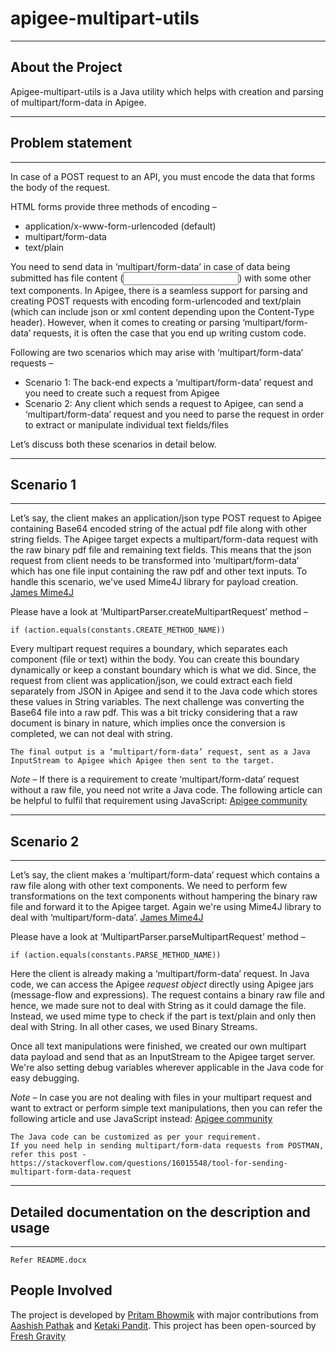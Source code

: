 # apigee-multipart-utils
------------------
About the Project
------------------

Apigee-multipart-utils is a Java utility which helps with creation and parsing of multipart/form-data in Apigee.

------------------------
## Problem statement
------------------------
In case of a POST request to an API, you must encode the data that forms the body of the request.

HTML forms provide three methods of encoding –
  * application/x-www-form-urlencoded (default)
  * multipart/form-data
  * text/plain
  
You need to send data in ‘multipart/form-data’ in case of data being submitted has file content (<input type=”file”>) with some other text components.
In Apigee, there is a seamless support for parsing and creating POST requests with encoding form-urlencoded and text/plain (which can include json or xml content depending upon the Content-Type header). However, when it comes to creating or parsing ‘multipart/form-data’ requests, it is often the case that you end up writing custom code.

Following are two scenarios which may arise with ‘multipart/form-data‘ requests –
  * Scenario 1: The back-end expects a ‘multipart/form-data’ request and you need to create such a request from Apigee
  * Scenario 2: Any client which sends a request to Apigee, can send a ‘multipart/form-data’ request and you need to parse the request in order to extract or manipulate individual text fields/files
  
Let’s discuss both these scenarios in detail below.

------------------------
## Scenario 1
------------------------

Let’s say, the client makes an application/json type POST request to Apigee containing Base64 encoded string of the actual pdf file along with other string fields. The Apigee target expects a multipart/form-data request with the raw binary pdf file and remaining text fields. 
This means that the json request from client needs to be transformed into ‘multipart/form-data’ which has one file input containing the raw pdf and other text inputs.
To handle this scenario, we've used Mime4J library for payload creation.
[James Mime4J](https://github.com/apache/james-mime4j)

Please have a look at ‘MultipartParser.createMultipartRequest’ method –

```
if (action.equals(constants.CREATE_METHOD_NAME))
```
Every multipart request requires a boundary, which separates each component (file or text) within the body. You can create this boundary dynamically or keep a constant boundary which is what we did.
Since, the request from client was application/json, we could extract each field separately from JSON in Apigee and send it to the Java code which stores these values in String variables. 
The next challenge was converting the Base64 file into a raw pdf. This was a bit tricky considering that a raw document is binary in nature, which implies once the conversion is completed, we can not deal with string.

```
The final output is a ‘multipart/form-data’ request, sent as a Java InputStream to Apigee which Apigee then sent to the target.
```

*Note* – If there is a requirement to create ‘multipart/form-data’ request without a raw file, you need not write a Java code. The following article can be helpful to fulfil that requirement using JavaScript:
[Apigee community](https://community.apigee.com/questions/25630/need-to-send-a-request-to-a-service-with-contentty.html)

------------------------
## Scenario 2
------------------------

Let’s say, the client makes a ‘multipart/form-data’ request which contains a raw file along with other text components. We need to perform few transformations on the text components without hampering the binary raw file and forward it to the Apigee target.
Again we're using Mime4J library to deal with ‘multipart/form-data’.
[James Mime4J](https://github.com/apache/james-mime4j)

Please have a look at ‘MultipartParser.parseMultipartRequest’ method –

```
if (action.equals(constants.PARSE_METHOD_NAME))
```
Here the client is already making a ‘multipart/form-data’ request. In Java code, we can access the Apigee *request object* directly using Apigee jars (message-flow and expressions). The request contains a binary raw file and hence, we made sure not to deal with String as it could damage the file. Instead, we used mime type to check if the part is text/plain and only then deal with String. In all other cases, we used Binary Streams.

Once all text manipulations were finished, we created our own multipart data payload and send that as an InputStream to the Apigee target server. We're also setting debug variables wherever applicable in the Java code for easy debugging.

*Note* – In case you are not dealing with files in your multipart request and want to extract or perform simple text manipulations, then you can refer the following article and use JavaScript instead:
[Apigee community](https://community.apigee.com/questions/36743/how-to-extract-multipartform-data-from-post-reques.html)

```
The Java code can be customized as per your requirement.
If you need help in sending multipart/form-data requests from POSTMAN, refer this post - 
https://stackoverflow.com/questions/16015548/tool-for-sending-multipart-form-data-request
```

------------------------------------------------------
## Detailed documentation on the description and usage
------------------------------------------------------
```
Refer README.docx
```
People Involved
------------------------

The project is developed by [Pritam Bhowmik](https://github.com/pbofficial) with major contributions from [Aashish Pathak](https://github.com/aashish-pathak) and [Ketaki Pandit](https://github.com/ketakipandit26). This project has been open-sourced by [Fresh Gravity](http://www.freshgravity.com/)
